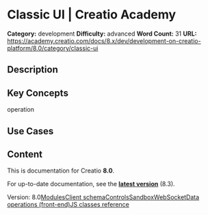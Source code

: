 # Classic UI | Creatio Academy

**Category:** development **Difficulty:** advanced **Word Count:** 31 **URL:**
https://academy.creatio.com/docs/8.x/dev/development-on-creatio-platform/8.0/category/classic-ui

## Description

## Key Concepts

operation

## Use Cases

## Content

This is documentation for Creatio **8.0**.

For up-to-date documentation, see the
**[latest version](/docs/8.x/dev/development-on-creatio-platform/category/classic-ui)**
(8.3).

Version:
8.0[Modules](/docs/8.x/dev/development-on-creatio-platform/8.0/category/modules)[Client schema](/docs/8.x/dev/development-on-creatio-platform/8.0/category/client-schema-1)[Controls](/docs/8.x/dev/development-on-creatio-platform/8.0/category/controls)[Sandbox](/docs/8.x/dev/development-on-creatio-platform/8.0/category/sandbox)[WebSocket](/docs/8.x/dev/development-on-creatio-platform/8.0/category/websocket)[Data operations (front-end)](/docs/8.x/dev/development-on-creatio-platform/8.0/data-operations-front-end)[JS classes reference](/docs/8.x/dev/development-on-creatio-platform/8.0/front-end-development/classic-ui/js-classes)

